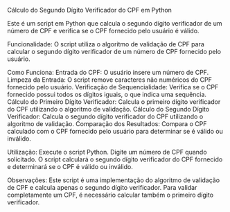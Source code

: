 Cálculo do Segundo Dígito Verificador do CPF em Python

Este é um script em Python que calcula o segundo dígito verificador de um número de CPF e verifica se o CPF fornecido pelo usuário é válido.

Funcionalidade:
O script utiliza o algoritmo de validação de CPF para calcular o segundo dígito verificador de um número de CPF fornecido pelo usuário.

Como Funciona:
Entrada do CPF: O usuário insere um número de CPF.
Limpeza da Entrada: O script remove caracteres não numéricos do CPF fornecido pelo usuário.
Verificação de Sequencialidade: Verifica se o CPF fornecido possui todos os dígitos iguais, o que indica uma sequência.
Cálculo do Primeiro Dígito Verificador: Calcula o primeiro dígito verificador do CPF utilizando o algoritmo de validação.
Cálculo do Segundo Dígito Verificador: Calcula o segundo dígito verificador do CPF utilizando o algoritmo de validação.
Comparação dos Resultados: Compara o CPF calculado com o CPF fornecido pelo usuário para determinar se é válido ou inválido.

Utilização:
Execute o script Python.
Digite um número de CPF quando solicitado.
O script calculará o segundo dígito verificador do CPF fornecido e determinará se o CPF é válido ou inválido.

Observações:
Este script é uma implementação do algoritmo de validação de CPF e calcula apenas o segundo dígito verificador.
Para validar completamente um CPF, é necessário calcular também o primeiro dígito verificador.